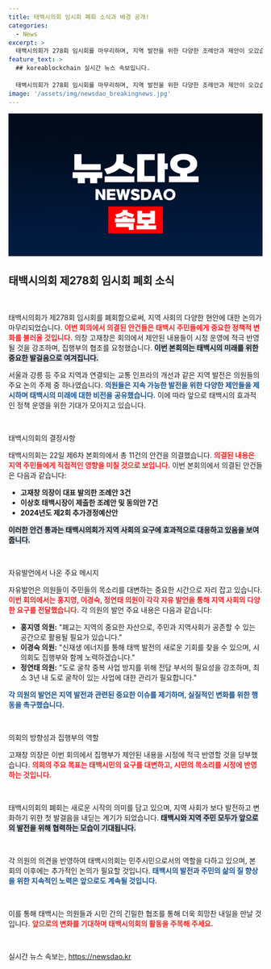 ```yaml
---
title: 태백시의회 임시회 폐회 소식과 배경 공개!
categories:
  - News
excerpt: >
  태백시의회가 278회 임시회를 마무리하며, 지역 발전을 위한 다양한 조례안과 제안이 오갔습니다. 의원들은 주민과의 공존 전략 및 신재생에너지 활용 방안을 강조하며, 태백의 미래를 변화시키는 아이디어를 모았습니다. 이번 회의의 핵심을 놓치지 마세요!
feature_text: >
  ## koreablockchain 실시간 뉴스 속보입니다.

  태백시의회가 278회 임시회를 마무리하며, 지역 발전을 위한 다양한 조례안과 제안이 오갔습니다. 의원들은 주민과의 공존 전략 및 신재생에너지 활용 방안을 강조하며, 태백의 미래를 변화시키는 아이디어를 모았습니다. 이번 회의의 핵심을 놓치지 마세요!
image: '/assets/img/newsdao_breakingnews.jpg'
---
```


<p><img src="/assets/img/newsdao_breakingnews.jpg" alt="koreablockchain 속보" /></p>

<h2 data-ke-size="size26">태백시의회 제278회 임시회 폐회 소식</h2>

<p data-ke-size="size16">&nbsp;</p>

<p>태백시의회가 제278회 임시회를 폐회함으로써, 지역 사회의 다양한 현안에 대한 논의가 마무리되었습니다. <b><span style="color: #ee2323;">이번 회의에서 의결된 안건들은 태백시 주민들에게 중요한 정책적 변화를 불러올 것입니다.</span></b> 의장 고재창은 회의에서 제안된 내용들이 시정 운영에 적극 반영될 것을 강조하며, 집행부의 협조를 요청했습니다. <b><span style="background-color: #21538527;">이번 본회의는 태백시의 미래를 위한 중요한 발걸음으로 여겨집니다.</span></b></p>

<p>서울과 강릉 등 주요 지역과 연결되는 교통 인프라의 개선과 같은 지역 발전은 의원들의 주요 논의 주제 중 하나였습니다. <b><span style="color: #1a5490;">의원들은 지속 가능한 발전을 위한 다양한 제안들을 제시하며 태백시의 미래에 대한 비전을 공유했습니다.</span></b> 이에 따라 앞으로 태백시의 효과적인 정책 운영을 위한 기대가 모아지고 있습니다.</p>

<p data-ke-size="size16">&nbsp;</p>

<p>태백시의회의 결정사항</p>

<p>태백시의회는 22일 제6차 본회의에서 총 11건의 안건을 의결했습니다. <b><span style="color: #ee2323;">의결된 내용은 지역 주민들에게 직접적인 영향을 미칠 것으로 보입니다.</span></b> 이번 본회의에서 의결된 안건들은 다음과 같습니다:</p>

<ul>
<li><b>고재창 의장이 대표 발의한 조례안 3건</b></li>
<li><b>이상호 태백시장이 제출한 조례안 및 동의안 7건</b></li>
<li><b>2024년도 제2회 추가경정예산안</b></li>
</ul>

<p><b><span style="background-color: #21538527;">이러한 안건 통과는 태백시의회가 지역 사회의 요구에 효과적으로 대응하고 있음을 보여줍니다.</span></b> </p>

<p data-ke-size="size16">&nbsp;</p>

<p>자유발언에서 나온 주요 메시지</p>

<p>자유발언은 의원들이 주민들의 목소리를 대변하는 중요한 시간으로 자리 잡고 있습니다. <b><span style="color: #ee2323;">이번 회의에서는 홍지영, 이경숙, 정연태 의원이 각각 자유 발언을 통해 지역 사회의 다양한 요구를 전달했습니다.</span></b> 각 의원의 발언 주요 내용은 다음과 같습니다:</p>

<ul>
<li><b>홍지영 의원:</b> "폐교는 지역의 중요한 자산으로, 주민과 지역사회가 공존할 수 있는 공간으로 활용될 필요가 있습니다."</li>
<li><b>이경숙 의원:</b> "신재생 에너지를 통해 태백 발전의 새로운 기회를 찾을 수 있으며, 시의회도 집행부와 함께 노력하겠습니다."</li>
<li><b>정연태 의원:</b> "도로 굴착 중복 사업 방지를 위해 전담 부서의 필요성을 강조하며, 최소 3년 내 도로 굴착이 있는 사업에 대한 관리가 필요합니다."</li>
</ul>

<p><b><span style="color: #1a5490;">각 의원의 발언은 지역 발전과 관련된 중요한 이슈를 제기하며, 실질적인 변화를 위한 행동을 촉구했습니다.</span></b></p>

<p data-ke-size="size16">&nbsp;</p>

<p>의회의 방향성과 집행부의 역할</p>

<p>고재창 의장은 이번 회의에서 집행부가 제안된 내용을 시정에 적극 반영할 것을 당부했습니다. <b><span style="color: #ee2323;">의회의 주요 목표는 태백시민의 요구를 대변하고, 시민의 목소리를 시정에 반영하는 것입니다.</span></b> </p>

<p data-ke-size="size16">&nbsp;</p>

<p>태백시의회의 폐회는 새로운 시작의 의미를 담고 있으며, 지역 사회가 보다 발전하고 변화하기 위한 첫 발걸음을 내딛는 계기가 되었습니다. <b><span style="background-color: #21538527;">태백시와 지역 주민 모두가 앞으로의 발전을 위해 협력하는 모습이 기대됩니다.</span></b> </p>

<p data-ke-size="size16">&nbsp;</p>

<p>각 의원의 의견을 반영하여 태백시의회는 민주시민으로서의 역할을 다하고 있으며, 본 회의 이후에는 추가적인 논의가 필요할 것입니다. <b><span style="color: #1a5490;">태백시의 발전과 주민의 삶의 질 향상을 위한 지속적인 노력은 앞으로도 계속될 것입니다.</span></b> </p>

<p data-ke-size="size16">&nbsp;</p>

<p>이를 통해 태백시는 의원들과 시민 간의 긴밀한 협조를 통해 더욱 희망찬 내일을 만날 것입니다. <b><span style="color: #ee2323;">앞으로의 변화를 기대하며 태백시의회의 활동을 주목해 주세요.</span></b> </p>

<p data-ke-size="size16">&nbsp;</p>
실시간 뉴스 속보는, <a href="https://newsdao.kr" rel="dofollow">https://newsdao.kr</a>



